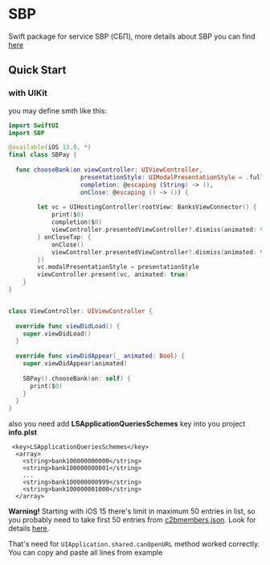 # SBP
Swift package for service SBP (СБП), more details about SBP you can find [here](https://sbp.nspk.ru)

## Quick Start

### with UIKit

you may define smth like this:

```swift
import SwiftUI
import SBP

@available(iOS 13.0, *)
final class SBPay {
    
  func chooseBank(on viewController: UIViewController,
                    presentationStyle: UIModalPresentationStyle = .fullScreen,
                    completion: @escaping (String) -> (),
                    onClose: @escaping () -> ()) {
        
        let vc = UIHostingController(rootView: BanksViewConnector() {
            print($0)
            completion($0)
            viewController.presentedViewController?.dismiss(animated: true)
        } onCloseTap: {
            onClose()
            viewController.presentedViewController?.dismiss(animated: true)
        })
        vc.modalPresentationStyle = presentationStyle
        viewController.present(vc, animated: true)
    }
}


class ViewController: UIViewController {
  
  override func viewDidLoad() {
    super.viewDidLoad()
  }
  
  override func viewDidAppear(_ animated: Bool) {
    super.viewDidAppear(animated)
    
    SBPay().chooseBank(on: self) {
      print($0)
    }
  }
}
```

also you need add <b>LSApplicationQueriesSchemes</b> key into you project <b>info.plst</b> 

```plst
 <key>LSApplicationQueriesSchemes</key>
  <array>
    <string>bank100000000000</string>
    <string>bank100000000001</string>
    ...
    <string>bank100000000999</string>
    <string>bank100000001000</string>
  </array>
```

<b>Warning!</b> Starting with iOS 15 there's limit in maximum 50 entries in list, so you probably need to take first 50 entries from [c2bmembers.json](https://qr.nspk.ru/proxyapp/c2bmembers.json). Look for details [here](https://developer.apple.com/documentation/uikit/uiapplication/1622952-canopenurl#discussion).

That's need for ```UIApplication.shared.canOpenURL``` method worked correctly.
You can copy and paste all lines from example
